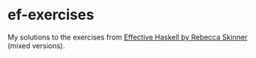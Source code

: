 # ef-exercises

My solutions to the exercises from [Effective Haskell by Rebecca Skinner](https://pragprog.com/titles/rshaskell/effective-haskell/) (mixed versions).
